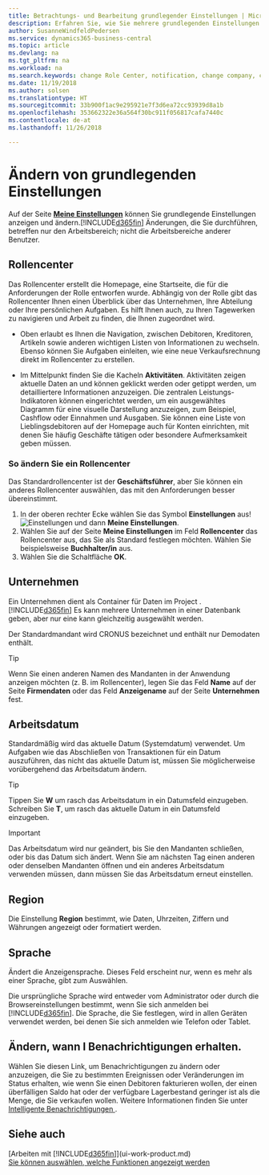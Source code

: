 ```yaml
---
title: Betrachtungs- und Bearbeitung grundlegender Einstellungen | Microsoft Docs
description: Erfahren Sie, wie Sie mehrere grundlegenden Einstellungen einrichten, zum Beispiel im Rollencenter, im Unternehmen oder im Arbeitsdatum.
author: SusanneWindfeldPedersen
ms.service: dynamics365-business-central
ms.topic: article
ms.devlang: na
ms.tgt_pltfrm: na
ms.workload: na
ms.search.keywords: change Role Center, notification, change company, change work date
ms.date: 11/19/2018
ms.author: solsen
ms.translationtype: HT
ms.sourcegitcommit: 33b900f1ac9e295921e7f3d6ea72cc93939d8a1b
ms.openlocfilehash: 353662322e36a564f30bc911f056817cafa7440c
ms.contentlocale: de-at
ms.lasthandoff: 11/26/2018

---
```

# <a name="changing-basic-settings"></a>Ändern von grundlegenden Einstellungen
Auf der Seite [**Meine Einstellungen**](https://businesscentral.dynamics.com?page=9176 "Rufen Sie direkt die Benutzereinstellungsseite in Business Central auf") können Sie grundlegende Einstellungen anzeigen und ändern.[!INCLUDE[d365fin](includes/d365fin_md.md)] Änderungen, die Sie durchführen, betreffen nur den Arbeitsbereich; nicht die Arbeitsbereiche anderer Benutzer.  

## <a name="role-center"></a> Rollencenter
Das Rollencenter erstellt die Homepage, eine Startseite, die für die Anforderungen der Rolle entworfen wurde. Abhängig von der Rolle gibt das Rollencenter Ihnen einen Überblick über das Unternehmen, Ihre Abteilung oder Ihre persönlichen Aufgaben. Es hilft Ihnen auch, zu Ihren Tagewerken zu navigieren und Arbeit zu finden, die Ihnen zugeordnet wird.

-   Oben erlaubt es Ihnen die Navigation, zwischen Debitoren, Kreditoren, Artikeln sowie anderen wichtigen Listen von Informationen zu wechseln. Ebenso können Sie Aufgaben einleiten, wie eine neue Verkaufsrechnung direkt im Rollencenter zu erstellen.

-   Im Mittelpunkt finden Sie die Kacheln **Aktivitäten**. Aktivitäten zeigen aktuelle Daten an und können geklickt werden oder getippt werden, um detailliertere Informationen anzuzeigen. Die zentralen Leistungs-Indikatoren können eingerichtet werden, um ein ausgewähltes Diagramm für eine visuelle Darstellung anzuzeigen, zum Beispiel, Cashflow oder Einnahmen und Ausgaben. Sie können eine Liste von Lieblingsdebitoren auf der Homepage auch für Konten einrichten, mit denen Sie häufig Geschäfte tätigen oder besondere Aufmerksamkeit geben müssen.

### <a name="to-change-role-center"></a>So ändern Sie ein Rollencenter
Das Standardrollencenter ist der **Geschäftsführer**, aber Sie können ein anderes Rollencenter auswählen, das mit den Anforderungen besser übereinstimmt.
1. In der oberen rechter Ecke wählen Sie das Symbol **Einstellungen** aus! ![Einstellungen](media/ui-experience/settings_icon_small.png "Einstellungssymbol Rollencenter") und dann **Meine Einstellungen**.
2. Wählen Sie auf der Seite **Meine Einstellungen** im Feld **Rollencenter** das Rollencenter aus, das Sie als Standard festlegen möchten. Wählen Sie beispielsweise **Buchhalter/in** aus.
3. Wählen Sie die Schaltfläche **OK**.

## <a name="company"></a>Unternehmen
Ein Unternehmen dient als Container für Daten im Project .[!INCLUDE[d365fin](includes/d365fin_md.md)] Es kann mehrere Unternehmen in einer Datenbank geben, aber nur eine kann gleichzeitig ausgewählt werden.

Der Standardmandant wird CRONUS bezeichnet und enthält nur Demodaten enthält.

> [!TIP]  
>   Wenn Sie einen anderen Namen des Mandanten in der Anwendung anzeigen möchten (z. B. im Rollencenter), legen Sie das Feld **Name** auf der Seite **Firmendaten** oder das Feld **Anzeigename** auf der Seite **Unternehmen** fest.  

## <a name="work-date"></a>Arbeitsdatum
Standardmäßig wird das aktuelle Datum (Systemdatum) verwendet. Um Aufgaben wie das Abschließen von Transaktionen für ein Datum auszuführen, das nicht das aktuelle Datum ist, müssen Sie möglicherweise vorübergehend das Arbeitsdatum ändern.

> [!TIP]  
>   Tippen Sie **W** um rasch das Arbeitsdatum in ein Datumsfeld einzugeben. Schreiben Sie **T**, um rasch das aktuelle Datum in ein Datumsfeld einzugeben.

> [!IMPORTANT]  
>   Das Arbeitsdatum wird nur geändert, bis Sie den Mandanten schließen, oder bis das Datum sich ändert. Wenn Sie am nächsten Tag einen anderen oder denselben Mandanten öffnen und ein anderes Arbeitsdatum verwenden müssen, dann müssen Sie das Arbeitsdatum erneut einstellen.

## <a name="region"></a> Region
Die Einstellung **Region** bestimmt, wie Daten, Uhrzeiten, Ziffern und Währungen angezeigt oder formatiert werden.   


## <a name="language"></a> Sprache
Ändert die Anzeigensprache. Dieses Feld erscheint nur, wenn es mehr als einer Sprache, gibt zum Auswählen. 

Die ursprüngliche Sprache wird entweder vom Administrator oder durch die Browsereinstellungen bestimmt, wenn Sie sich anmelden bei [!INCLUDE[d365fin](includes/d365fin_md.md)]. Die Sprache, die Sie festlegen, wird in allen Geräten verwendet werden, bei denen Sie sich anmelden wie Telefon oder Tablet.

## <a name="changing-when-i-receive-notifications"></a>Ändern, wann I Benachrichtigungen erhalten.
Wählen Sie diesen Link, um Benachrichtigungen zu ändern oder anzuzeigen, die Sie zu bestimmten Ereignissen oder Veränderungen im Status erhalten, wie wenn Sie einen Debitoren fakturieren wollen, der einen überfälligen Saldo hat oder der verfügbare Lagerbestand geringer ist als die Menge, die Sie verkaufen wollen. Weitere Informationen finden Sie unter [Intelligente Benachrichtigungen ](ui-smart-notifications.md).

## <a name="see-also"></a>Siehe auch
[Arbeiten mit [!INCLUDE[d365fin](includes/d365fin_md.md)]](ui-work-product.md)  
[Sie können auswählen, welche Funktionen angezeigt werden](ui-experiences.md)  

